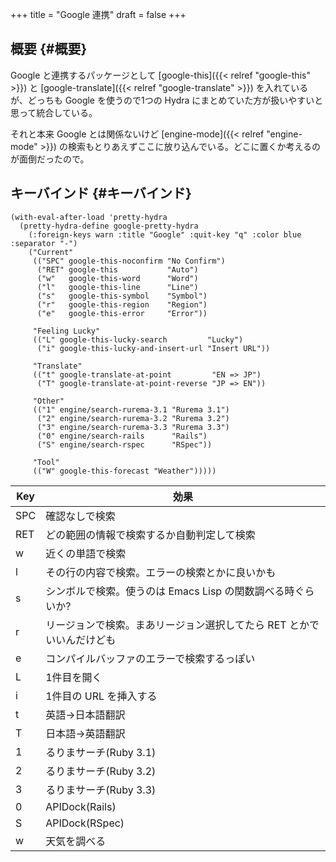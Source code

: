 +++
title = "Google 連携"
draft = false
+++

## 概要 {#概要}

Google と連携するパッケージとして [google-this]({{< relref "google-this" >}}) と [google-translate]({{< relref "google-translate" >}}) を入れているが、どっちも Google を使うので1つの Hydra にまとめていた方が扱いやすいと思って統合している。

それと本来 Google とは関係ないけど [engine-mode]({{< relref "engine-mode" >}}) の検索もとりあえずここに放り込んでいる。どこに置くか考えるのが面倒だったので。


## キーバインド {#キーバインド}

```emacs-lisp
(with-eval-after-load 'pretty-hydra
  (pretty-hydra-define google-pretty-hydra
    (:foreign-keys warn :title "Google" :quit-key "q" :color blue :separator "-")
    ("Current"
     (("SPC" google-this-noconfirm "No Confirm")
      ("RET" google-this           "Auto")
      ("w"   google-this-word      "Word")
      ("l"   google-this-line      "Line")
      ("s"   google-this-symbol    "Symbol")
      ("r"   google-this-region    "Region")
      ("e"   google-this-error     "Error"))

     "Feeling Lucky"
     (("L" google-this-lucky-search         "Lucky")
      ("i" google-this-lucky-and-insert-url "Insert URL"))

     "Translate"
     (("t" google-translate-at-point         "EN => JP")
      ("T" google-translate-at-point-reverse "JP => EN"))

     "Other"
     (("1" engine/search-rurema-3.1 "Rurema 3.1")
      ("2" engine/search-rurema-3.2 "Rurema 3.2")
      ("3" engine/search-rurema-3.3 "Rurema 3.3")
      ("0" engine/search-rails      "Rails")
      ("S" engine/search-rspec      "RSpec"))

     "Tool"
     (("W" google-this-forecast "Weather")))))
```

| Key | 効果                                  |
|-----|-------------------------------------|
| SPC | 確認なしで検索                        |
| RET | どの範囲の情報で検索するか自動判定して検索 |
| w   | 近くの単語で検索                      |
| l   | その行の内容で検索。エラーの検索とかに良いかも |
| s   | シンボルで検索。使うのは Emacs Lisp の関数調べる時ぐらいか? |
| r   | リージョンで検索。まあリージョン選択してたら RET とかでいいんだけども |
| e   | コンパイルバッファのエラーで検索するっぽい |
| L   | 1件目を開く                           |
| i   | 1件目の URL を挿入する                |
| t   | 英語→日本語翻訳                      |
| T   | 日本語→英語翻訳                      |
| 1   | るりまサーチ(Ruby 3.1)                |
| 2   | るりまサーチ(Ruby 3.2)                |
| 3   | るりまサーチ(Ruby 3.3)                |
| 0   | APIDock(Rails)                        |
| S   | APIDock(RSpec)                        |
| w   | 天気を調べる                          |
